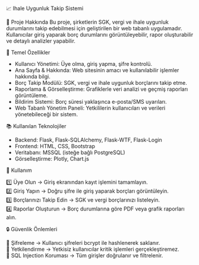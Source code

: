 📈 Ihale Uygunluk Takip Sistemi

🌟 Proje Hakkında
Bu proje, şirketlerin SGK, vergi ve ihale uygunluk durumlarını takip edebilmesi için geliştirilen bir web tabanlı uygulamadır. Kullanıcılar giriş yaparak borç durumlarını görüntüleyebilir, rapor oluşturabilir ve detaylı analizler yapabilir.

💪 Temel Özellikler
- Kullanıcı Yönetimi: Üye olma, giriş yapma, şifre kontrolü.
- Ana Sayfa & Hakkında: Web sitesinin amacı ve kullanılabilir işlemler hakkında bilgi.
- Borç Takip Modülü: SGK, vergi ve ihale uygunluk borçlarını takip etme.
- Raporlama & Görselleştirme: Grafiklerle veri analizi ve geçmiş raporları görüntüleme.
- Bildirim Sistemi: Borç süresi yaklaşınca e-posta/SMS uyarıları.
- Web Tabanlı Yönetim Paneli: Yetkililerin kullanıcıları ve verileri yönetebileceği bir sistem.

📚 Kullanılan Teknolojiler
- Backend: Flask, Flask-SQLAlchemy, Flask-WTF, Flask-Login
- Frontend: HTML, CSS, Bootstrap
- Veritabanı: MSSQL (isteğe bağlı PostgreSQL)
- Görselleştirme: Plotly, Chart.js

📌 Kullanım
   
1️⃣ Üye Olun → Giriş ekranından kayıt işlemini tamamlayın.    
2️⃣ Giriş Yapın → Doğru şifre ile giriş yaparak borçları görüntüleyin.     
3️⃣ Borçlarınızı Takip Edin → SGK ve vergi borçlarınızı listeleyin.     
4️⃣ Raporlar Oluşturun → Borç durumlarına göre PDF veya grafik raporları alın.     

🔒 Güvenlik Önlemleri

🔹 Şifreleme → Kullanıcı şifreleri bcrypt ile hashlenerek saklanır.   
🔹 Yetkilendirme → Yetkisiz kullanıcılar kritik işlemleri gerçekleştiremez.     
🔹 SQL Injection Koruması → Tüm girişler doğrulanır ve filtrelenir.    
